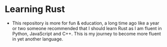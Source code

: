 # Learning Rust

- This repository is more for fun & education, a long time ago like a year or two someone recommended that I should learn Rust as I am fluent in Python, JavaScript and C++. This is my journey to become more fluent in yet another language.